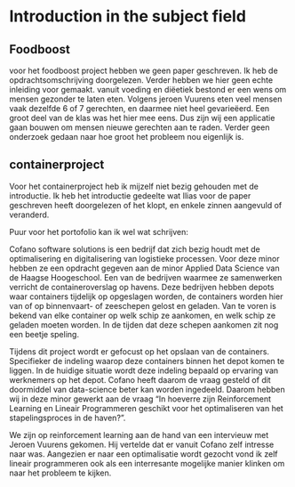 # Introduction in the subject field
## Foodboost

voor het foodboost project hebben we geen paper geschreven. Ik heb de opdrachtsomschrijving doorgelezen. Verder hebben we hier geen echte inleiding voor gemaakt. 
vanuit voeding en diëetiek bestond er een wens om mensen gezonder te laten eten. Volgens jeroen Vuurens eten veel mensen vaak dezelfde 6 of 7 gerechten, 
en daarmee niet heel gevarieëerd. Een groot deel van de klas was het hier mee eens. Dus zijn wij een applicatie gaan bouwen om mensen nieuwe gerechten aan te raden. 
Verder geen onderzoek gedaan naar hoe groot het probleem nou eigenlijk is.

## containerproject

Voor het containerproject heb ik mijzelf niet bezig gehouden met de introductie. 
Ik heb het introductie gedeelte wat Ilias voor de paper geschreven heeft doorgelezen of het klopt, en enkele zinnen aangevuld of veranderd.  

Puur voor het portofolio kan ik wel wat schrijven:

Cofano software solutions is een bedrijf dat zich bezig houdt met de optimalisering en digitalisering van logistieke processen. Voor deze minor hebben ze een opdracht gegeven aan de minor Applied Data Science van de Haagse Hoogeschool. Een van de bedrijven waarmee ze samenwerken verricht de containeroverslag op havens. Deze bedrijven hebben depots waar containers tijdelijk op opgeslagen worden, de containers worden hier van of op binnenvaart- of zeeschepen gelost en geladen. Van te voren is bekend van elke container op welk schip ze aankomen, en welk schip ze geladen moeten worden. In de tijden dat deze schepen aankomen zit nog een beetje speling. 

Tijdens dit project wordt er gefocust op het opslaan van de containers. Specifieker de indeling waarop deze containers binnen het depot komen te liggen. In de huidige situatie wordt deze indeling bepaald op ervaring van werknemers op het depot. Cofano heeft daarom de vraag gesteld of dit doormiddel van data-science beter kan worden ingedeeld. Daarom hebben wij in deze minor gewerkt aan de vraag “In hoeverre zijn Reinforcement Learning en Lineair Programmeren geschikt voor het optimaliseren van het stapelingsproces in de haven?”.   

We zijn op reinforcement learning aan de hand van een intervieuw met Jeroen Vuurens gekomen. Hij vertelde dat er vanuit Cofano zelf intresse naar was. Aangezien er naar een optimalisatie wordt gezocht vond ik zelf lineair programmeren ook als een interresante mogelijke manier klinken om naar het probleem te kijken.  
